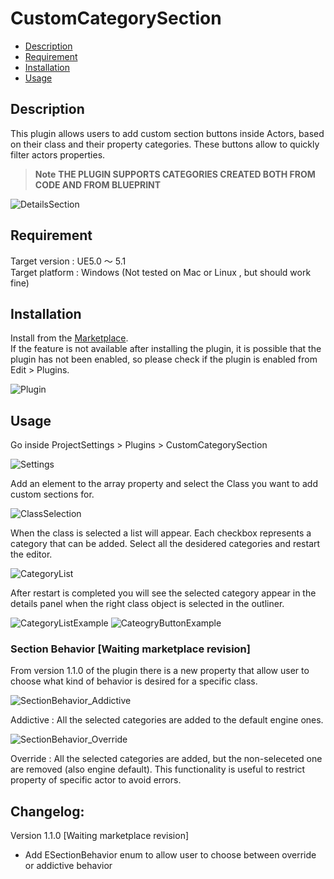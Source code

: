 # CustomCategorySection

<!--ts-->
   * [Description](#Description)
   * [Requirement](#Requirement)
   * [Installation](#Installation)
   * [Usage](#Usage)
<!--te-->

## Description

This plugin allows users to add custom section buttons inside Actors, based on their class and their property categories. These buttons allow to quickly filter actors properties.

> __Note__
> **THE PLUGIN SUPPORTS CATEGORIES CREATED BOTH FROM CODE AND FROM BLUEPRINT**

![DetailsSection](https://user-images.githubusercontent.com/122740591/221410561-7b7633be-ca86-4052-8a68-5dcddbbb7aa8.png)

## Requirement

Target version : UE5.0 ～ 5.1  
Target platform : Windows (Not tested on Mac or Linux , but should work fine)

## Installation

Install from the [Marketplace](https://www.unrealengine.com/marketplace/en-US/product/custom-category-section).  
If the feature is not available after installing the plugin, it is possible that the plugin has not been enabled, so please check if the plugin is enabled from Edit > Plugins.

![Plugin](https://user-images.githubusercontent.com/122740591/221409848-b9bc0fe2-f981-47b1-8dd1-0641bd98ea11.png)

## Usage

Go inside ProjectSettings > Plugins > CustomCategorySection

![Settings](https://user-images.githubusercontent.com/122740591/221409859-604c6382-b957-45bd-b90a-1ef8c309fba5.png)

Add an element to the array property and select the Class you want to add custom sections for.

![ClassSelection](https://user-images.githubusercontent.com/122740591/221409975-815c4c9b-61e6-44bb-8994-aaed82d5b6b5.png)

When the class is selected a list will appear. Each checkbox represents a category that can be added.
Select all the desidered categories and restart the editor.

![CategoryList](https://user-images.githubusercontent.com/122740591/221410009-14f7ec4b-82f8-4396-80d3-bbfed5b6d130.png)

After restart is completed you will see the selected category appear in the details panel when the right class object is selected in the outliner.

![CategoryListExample](https://user-images.githubusercontent.com/122740591/221410031-be4f4ad1-6ada-4da8-844b-beb64548799c.png)
![CateogryButtonExample](https://user-images.githubusercontent.com/122740591/221410077-55816a07-e0f7-4e94-b9c2-64c78d3958fc.png)

### Section Behavior [Waiting marketplace revision]
From version 1.1.0 of the plugin there is a new property that allow user to choose what kind of behavior is desired for a specific class.

![SectionBehavior_Addictive](https://user-images.githubusercontent.com/122740591/224554738-0d33e7f3-cac8-44c9-8de3-17e2ba712cda.png)

Addictive : All the selected categories are added to the default engine ones.

![SectionBehavior_Override](https://user-images.githubusercontent.com/122740591/224554742-bb1906a4-d130-4bc6-b415-00339a11ee47.png)

Override : All the selected categories are added, but the non-seleceted one are removed (also engine default). This functionality is useful to restrict property of specific actor to avoid errors.


## Changelog: 

Version 1.1.0 [Waiting marketplace revision]
<!--ts-->
   * Add ESectionBehavior enum to allow user to choose between override or addictive behavior
<!--te-->
